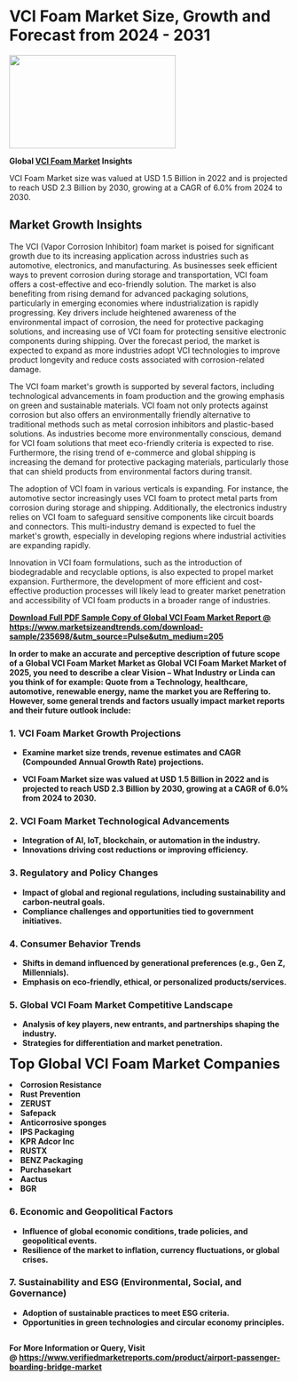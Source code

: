 <H1>VCI Foam Market Size, Growth and Forecast from 2024 - 2031</H1><img class="aligncenter size-medium wp-image-584254" src="https://thirdeyenews.in/wp-content/uploads/2024/09/Global-Market-Research-300x168.jpeg" alt="" width="300" height="168" /><p><strong>Global&nbsp;<a href="https://www.marketsizeandtrends.com/download-sample/235698/&amp;utm_source=Pulse&amp;utm_medium=205">VCI Foam Market</a> Insights</strong></p><p>VCI Foam Market size was valued at USD 1.5 Billion in 2022 and is projected to reach USD 2.3 Billion by 2030, growing at a CAGR of 6.0% from 2024 to 2030.</p><p><h2>Market Growth Insights</h2> <p>The VCI (Vapor Corrosion Inhibitor) foam market is poised for significant growth due to its increasing application across industries such as automotive, electronics, and manufacturing. As businesses seek efficient ways to prevent corrosion during storage and transportation, VCI foam offers a cost-effective and eco-friendly solution. The market is also benefiting from rising demand for advanced packaging solutions, particularly in emerging economies where industrialization is rapidly progressing. Key drivers include heightened awareness of the environmental impact of corrosion, the need for protective packaging solutions, and increasing use of VCI foam for protecting sensitive electronic components during shipping. Over the forecast period, the market is expected to expand as more industries adopt VCI technologies to improve product longevity and reduce costs associated with corrosion-related damage.</p> <p><strong><a href="#"></a></strong></p> <p>The VCI foam market's growth is supported by several factors, including technological advancements in foam production and the growing emphasis on green and sustainable materials. VCI foam not only protects against corrosion but also offers an environmentally friendly alternative to traditional methods such as metal corrosion inhibitors and plastic-based solutions. As industries become more environmentally conscious, demand for VCI foam solutions that meet eco-friendly criteria is expected to rise. Furthermore, the rising trend of e-commerce and global shipping is increasing the demand for protective packaging materials, particularly those that can shield products from environmental factors during transit.</p> <p>The adoption of VCI foam in various verticals is expanding. For instance, the automotive sector increasingly uses VCI foam to protect metal parts from corrosion during storage and shipping. Additionally, the electronics industry relies on VCI foam to safeguard sensitive components like circuit boards and connectors. This multi-industry demand is expected to fuel the market's growth, especially in developing regions where industrial activities are expanding rapidly.</p> <p>Innovation in VCI foam formulations, such as the introduction of biodegradable and recyclable options, is also expected to propel market expansion. Furthermore, the development of more efficient and cost-effective production processes will likely lead to greater market penetration and accessibility of VCI foam products in a broader range of industries.</p> <p><strong><a href="#"></p><p><span class=""><strong>Download Full PDF Sample Copy of Global VCI Foam Market Report</strong> @ <a href="https://www.marketsizeandtrends.com/download-sample/235698/&amp;utm_source=Pulse&amp;utm_medium=205" target="_blank">https://www.marketsizeandtrends.com/download-sample/235698/&amp;utm_source=Pulse&amp;utm_medium=205</a></span></p><p>In order to make an accurate and perceptive description of future scope of a Global&nbsp;VCI Foam Market Market as Global&nbsp;VCI Foam Market Market of 2025, you need to describe a clear Vision &ndash; What Industry or Linda can you think of for example: Quote from a Technology, healthcare, automotive, renewable energy, name the market you are Reffering to. However, some general trends and factors usually impact market reports and their future outlook include:</p><h3>1.&nbsp;<strong>VCI Foam Market Growth Projections</strong></h3><ul><li>Examine market size trends, revenue estimates and CAGR (Compounded Annual Growth Rate) projections.</li><li><p>VCI Foam Market size was valued at USD 1.5 Billion in 2022 and is projected to reach USD 2.3 Billion by 2030, growing at a CAGR of 6.0% from 2024 to 2030.</p></li></ul><h3>2.&nbsp;<strong>VCI Foam Market Technological Advancements</strong></h3><ul><li>Integration of AI, IoT, blockchain, or automation in the industry.</li><li>Innovations driving cost reductions or improving efficiency.</li></ul><h3>3.&nbsp;<strong>Regulatory and Policy Changes</strong></h3><ul><li>Impact of global and regional regulations, including sustainability and carbon-neutral goals.</li><li>Compliance challenges and opportunities tied to government initiatives.</li></ul><h3>4.&nbsp;<strong>Consumer Behavior Trends</strong></h3><ul><li>Shifts in demand influenced by generational preferences (e.g., Gen Z, Millennials).</li><li>Emphasis on eco-friendly, ethical, or personalized products/services.</li></ul><h3>5.&nbsp;<strong>Global VCI Foam Market Competitive Landscape</strong></h3><ul><li>Analysis of key players, new entrants, and partnerships shaping the industry.</li><li>Strategies for differentiation and market penetration.</li></ul><p data-pm-slice="1 1 []"><span style="color: inherit; font-family: inherit; font-size: 25px;">Top Global VCI Foam Market Companies</span></p><div class="" data-test-id=""><p><li>Corrosion Resistance</li><li> Rust Prevention</li><li> ZERUST</li><li> Safepack</li><li> Anticorrosive sponges</li><li> IPS Packaging</li><li> KPR Adcor Inc</li><li> RUSTX</li><li> BENZ Packaging</li><li> Purchasekart</li><li> Aactus</li><li> BGR</li></p></div><h3>6.&nbsp;<strong>Economic and Geopolitical Factors</strong></h3><ul><li>Influence of global economic conditions, trade policies, and geopolitical events.</li><li>Resilience of the market to inflation, currency fluctuations, or global crises.</li></ul><h3>7.&nbsp;<strong>Sustainability and ESG (Environmental, Social, and Governance)</strong></h3><ul><li>Adoption of sustainable practices to meet ESG criteria.</li><li>Opportunities in green technologies and circular economy principles.</li></ul><h2><strong style="font-size: 14px;">For More Information or Query, Visit @&nbsp;</strong><a style="background-color: #ffffff; font-size: 14px;" href="https://www.marketsizeandtrends.com/report/vci-foam-market/" target="_blank">https://www.verifiedmarketreports.com/product/airport-passenger-boarding-bridge-market</a></h2>
